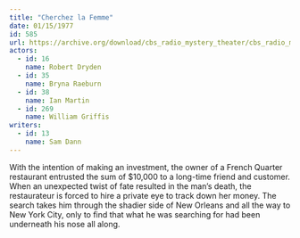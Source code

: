 ```yaml
---
title: "Cherchez la Femme"
date: 01/15/1977
id: 585
url: https://archive.org/download/cbs_radio_mystery_theater/cbs_radio_mystery_theater-0551-0600.zip/cbs_radio_mystery_theater-0551-0600%2Fcbsrmt_0585_cherchez_la_femme.mp3
actors:  
  - id: 16
    name: Robert Dryden  
  - id: 35
    name: Bryna Raeburn  
  - id: 38
    name: Ian Martin  
  - id: 269
    name: William Griffis
writers:  
  - id: 13
    name: Sam Dann
---
```

With the intention of making an investment, the owner of a French Quarter restaurant entrusted the sum of $10,000 to a long-time friend and customer. When an unexpected twist of fate resulted in the man’s death, the restaurateur is forced to hire a private eye to track down her money. The search takes him through the shadier side of New Orleans and all the way to New York City, only to find that what he was searching for had been underneath his nose all along.